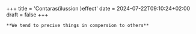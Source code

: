 +++
title = 'Contaras(ilussion )effect'
date = 2024-07-22T09:10:24+02:00
draft = false
+++

    **We tend to precive things in compersion to others**  